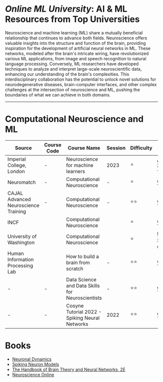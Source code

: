 # ***Online ML University***: **AI & ML Resources from Top Universities**
Neuroscience and machine learning (ML) share a mutually beneficial relationship that continues to advance both fields. Neuroscience offers valuable insights into the structure and function of the brain, providing inspiration for the development of artificial neural networks in ML. These networks, modeled after the brain's intricate wiring, have revolutionized various ML applications, from image and speech recognition to natural language processing. Conversely, ML researchers have developed techniques to analyze and interpret large-scale neuroscientific data, enhancing our understanding of the brain's complexities. This interdisciplinary collaboration has the potential to unlock novel solutions for neurodegenerative diseases, brain-computer interfaces, and other complex challenges at the intersection of neuroscience and ML, pushing the boundaries of what we can achieve in both domains.




---


# **Computational Neuroscience and ML**

| Source | Course Code | Course Name | Session | Difficulty | URL |
| --- | --- | --- | --- | --- | --- |
| Imperial College, London| - | Neuroscience for machine learners | 2023 | ⭐ | [Website](https://neuro4ml.github.io/) [Youtube](https://www.youtube.com/playlist?list=PL09WqqDbQWHErc8xOyWdKpNEk78Jjk0EL) |
| Neuromatch | - | Computational Neuroscience | -  | ⭐ | [Website](https://compneuro.neuromatch.io/tutorials/intro.html) |
| CAJAL Advanced Neuroscience Training | -| Computational Neuroscience | -  | ⭐⭐ | [Website](https://training.incf.org/course/cajal-course-computational-neuroscience) |
| INCF | | Computational Neuroscience | | ⭐ | [Website](https://training.incf.org/course/computational-neuroscience-basics) |
| University of Washington | | Computational Neuroscience | | ⭐ | [Coursera (Free Audit)](https://www.coursera.org/learn/computational-neuroscience?action=enroll) |
| Human Information Processing Lab |  | How to build a brain from scratch | -| ⭐⭐ | [Website](https://humaninformationprocessing.com/teaching/) |
| - | - | Data Science and Data Skills for Neuroscientists | -| ⭐⭐ | [Website](https://neuronline.sfn.org/scientific-research/data-science-and-data-skills-for-neuroscientists) |
| - | - | Cosyne Tutorial 2022 - Spiking Neural Networks | 2022 | ⭐⭐ | [Website](https://neural-reckoning.github.io/cosyne-tutorial-2022/) |

# Books
- [Neuronal Dynamics](https://neuronaldynamics.epfl.ch/)
- [Spiking Neuron Models](https://lcnwww.epfl.ch/gerstner/SPNM/SPNM.html)
- [The Handbook of Brain Theory and Neural Networks, 2E](https://doc.lagout.org/science/Artificial%20Intelligence/Neural%20networks/The%20Handbook%20Of%20Brain%20Theory%20And%20Neural%20Networks%202Nd%20Ed%20-%20Michael%20A%20Arbib.pdf)
- [Neuroscience Online](https://nba.uth.tmc.edu/neuroscience/m/index.htm)

